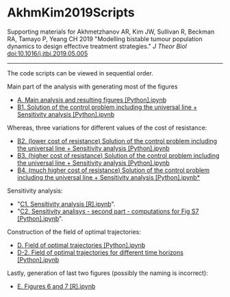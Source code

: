 # AkhmKim2019Scripts

Supporting materials for Akhmetzhanov AR, Kim JW, Sullivan R, Beckman RA, Tamayo P, Yeang CH 2019 "Modelling bistable tumour population dynamics to design effective treatment strategies." *J Theor Biol* [doi:10.1016/j.jtbi.2019.05.005](https://doi.org/10.1016/j.jtbi.2019.05.005)

-----

The code scripts can be viewed in sequential order.

Main part of the analysis with generating most of the figures
* [A. Main analysis and resulting figures [Python].ipynb](https://nbviewer.jupyter.org/github/aakhmetz/AkhmKim2019Scripts/blob/master/scripts/A.%20Main%20analysis%20and%20resulting%20figures%20%5BPython%5D.ipynb) 
* [B1. Solution of the control problem including the universal line + Sensitivity analysis [Python].ipynb](https://nbviewer.jupyter.org/github/aakhmetz/AkhmKim2019Scripts/blob/master/scripts/B1.%20Solution%20of%20the%20control%20problem%20including%20the%20universal%20line%20%2B%20Sensitivity%20analysis%20%5BPython%5D.ipynb)

Whereas, three variations for different values of the cost of resistance: </br>
* [B2. (lower cost of resistance) Solution of the control problem including the universal line + Sensitivity analysis [Python].ipynb](https://nbviewer.jupyter.org/github/aakhmetz/AkhmKim2019Scripts/blob/master/scripts/B2.%20(lower%20cost%20of%20resistance)%20Solution%20of%20the%20control%20problem%20including%20the%20universal%20line%20%2B%20Sensitivity%20analysis%20%5BPython%5D.ipynb)
* [B3. (higher cost of resistance) Solution of the control problem including the universal line + Sensitivity analysis [Python].ipynb](https://nbviewer.jupyter.org/github/aakhmetz/AkhmKim2019Scripts/blob/master/scripts/B3.%20(higher%20cost%20of%20resistance)%20Solution%20of%20the%20control%20problem%20including%20the%20universal%20line%20%2B%20Sensitivity%20analysis%20%5BPython%5D.ipynb)
* [B4. (much higher cost of resistance) Solution of the control problem including the universal line + Sensitivity analysis [Python].ipynb*](https://nbviewer.jupyter.org/github/aakhmetz/AkhmKim2019Scripts/blob/master/scripts/B4.%20(much%20higher%20cost%20of%20resistance)%20Solution%20of%20the%20control%20problem%20including%20the%20universal%20line%20%2B%20Sensitivity%20analysis%20%5BPython%5D.ipynb)

Sensitivity analysis:
* "[C1. Sensitivity analysis [R].ipynb](https://nbviewer.jupyter.org/github/aakhmetz/AkhmKim2019Scripts/blob/master/scripts/C1.%20Sensitivity%20analysis%20%5BR%5D.ipynb)". 
* "[C2. Sensitivity analisys - second part - computations for Fig S7 [Python].ipynb](https://nbviewer.jupyter.org/github/aakhmetz/AkhmKim2019Scripts/blob/master/scripts/C2.%20Sensitivity%20analisys%20-%20second%20part%20-%20computations%20for%20Fig%20S7%20%5BPython%5D.ipynb)". 

Construction of the field of optimal trajectories:
* [D. Field of optimal trajectories [Python].ipynb](https://nbviewer.jupyter.org/github/aakhmetz/AkhmKim2019Scripts/blob/master/scripts/D.%20Field%20of%20optimal%20trajectories%20%5BPython%5D.ipynb)
* [D-2. Field of optimal trajectories for different time horizons [Python].ipynb](https://nbviewer.jupyter.org/github/aakhmetz/AkhmKim2019Scripts/blob/master/scripts/D-2.%20Field%20of%20optimal%20trajectories%20for%20different%20time%20horizons%20%5BPython%5D.ipynb)

Lastly, generation of last two figures (possibly the naming is incorrect):
* [E. Figures 6 and 7 [R].ipynb](aakhmetz/AkhmKim2019Scripts/blob/master/scripts/E.%20Figures%206%20and%207%20%5BR%5D.ipynb)
